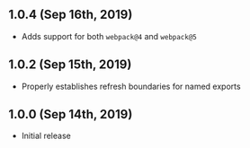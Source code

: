 ## 1.0.4 (Sep 16th, 2019)

- Adds support for both `webpack@4` and `webpack@5`

## 1.0.2 (Sep 15th, 2019)

- Properly establishes refresh boundaries for named exports

## 1.0.0 (Sep 14th, 2019)

- Initial release

